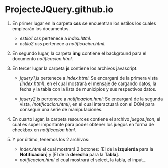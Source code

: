 # ProjecteJQuery.github.io

1. En primer lugar en la carpeta **css** se encuentran los estilos los cuales emplearán los documentos.
   - *estilo1.css* pertenece a *index.html*.
   - *estilo2.css* pertenece a *notificacion.html*.
 
2. En segundo lugar, la carpeta **img** contiene el background para el documento *notificacion.html*.

3. En tercer lugar la carpeta **js** contiene los archivos javascript.
   - *jquery1.js* pertenece a *index.html*: Se encargará de la primera vista *(index.html)*, en el cual mostrará el mensaje de cargando datos, la fecha y la tabla con la lista de           municipios y sus respectivos datos.

   - *jquery2.js* pertenece a *notificacion.html*: Se encargará de la segunda vista, *(notificacion.html)*, en el cual interactuará con el DOM para conseguir una serie de               manipulaciones.

4. En cuarto lugar, la carpeta resources contiene el archivo *juegos.json*, el cual es super importante para poder obtener los juegos en forma de checkbox en 
   *notificacion.html*.

5. Y por último, tenemos los 2 archivos:
    - *index.html* el cual mostrará 2 botones: [El de la **izquierda** para la **Notificación**] y [El de la **derecha** para la **Tabla**].
    - *notificacion.html* el cual mostrará el select, la tabla, el input...

